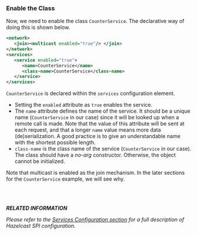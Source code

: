 


### Enable the Class

Now, we need to enable the class `CounterService`. The declarative way of doing this is shown below.

```xml
<network>
   <join><multicast enabled="true"/> </join>
</network>
<services>
   <service enabled="true">
      <name>CounterService</name>
      <class-name>CounterService</class-name>
   </service>
</services>
```

`CounterService` is declared within the `services` configuration element. 

- Setting the `enabled` attribute as `true` enables the service.
- The `name` attribute defines the name of the service. It should be a unique name (`CounterService` in our case) since it will be looked up when a remote call is made. Note that the value of this attribute will be sent at each request, and that a longer `name` value means more data (de)serialization. A good practice is to give an understandable name with the shortest possible length.
- `class-name` is the class name of the service (`CounterService` in our case). The class should have a *no-arg* constructor. Otherwise, the object cannot be initialized.

Note that multicast is enabled as the join mechanism. In the later sections for the `CounterService` example, we will see why.


<br></br>

***RELATED INFORMATION***


*Please refer to the [Services Configuration section](#services-configuration) for a full description of Hazelcast SPI configuration.*


